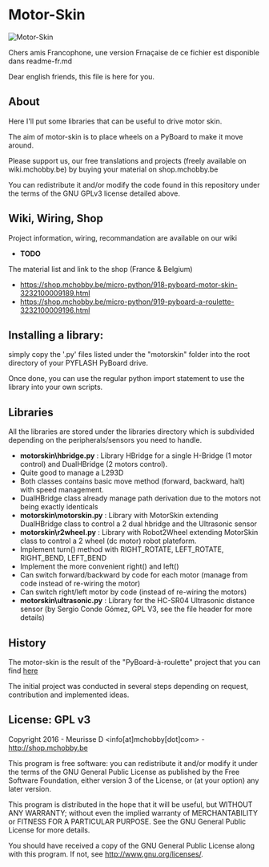 Motor-Skin 
==========
![Motor-Skin](https://github.com/mchobby/pyboard-driver/blob/master/motorskin/images/MOTOR-SKIN-V1.0-04.JPG "Motor-skin")

Chers amis Francophone, une version Frnaçaise de ce fichier est disponible dans readme-fr.md

Dear english friends, this file is here for you.

About
-----
Here I'll put some libraries that can be useful to drive motor skin.

The aim of motor-skin is to place wheels on a PyBoard to make it move around. 

Please support us, our free translations and projects (freely available on wiki.mchobby.be) by buying your material on shop.mchobby.be 

You can redistribute it and/or modify the code found in this repository
under the terms of the GNU GPLv3 license detailed above.

Wiki, Wiring, Shop
------------------
Project information, wiring, recommandation are available on our wiki
* __TODO__

The material list and link to the shop (France & Belgium)
* https://shop.mchobby.be/micro-python/918-pyboard-motor-skin-3232100009189.html
* https://shop.mchobby.be/micro-python/919-pyboard-a-roulette-3232100009196.html

Installing a library:
---------------------
simply copy the '.py' files listed under the "motorskin" folder into the root directory of your PYFLASH PyBoard drive.

Once done, you can use the regular python import statement to use the library into your own scripts.

Libraries
----------
All the libraries are stored under the libraries directory which is subdivided depending on the peripherals/sensors you need to handle.

* __motorskin\hbridge.py__ : Library HBridge for a single H-Bridge (1 motor control) and DualHBridge (2 motors control).
 * Quite good to manage a L293D
 * Both classes contains basic move method (forward, backward, halt) with speed management.
 * DualHBridge class already manage path derivation due to the motors not being exactly identicals 
* __motorskin\motorskin.py__ : Library with MotorSkin extending DualHBridge class to control a 2 dual hbridge and the Ultrasonic sensor 
* __motorskin\r2wheel.py__ : Library with Robot2Wheel extending MotorSkin class to control a 2 wheel (dc motor) robot plateform.
 * Implement turn() method with RIGHT_ROTATE, LEFT_ROTATE, RIGHT_BEND, LEFT_BEND
 * Implement the more convenient right() and left()
 * Can switch forward/backward by code for each motor (manage from code instead of re-wiring the motor)
 * Can switch right/left motor by code (instead of re-wiring the motors)
* __motorskin\ultrasonic.py__ : Library for the HC-SR04 Ultrasonic distance sensor (by Sergio Conde Gómez, GPL V3, see the file header for more details)

History
-------
The motor-skin is the result of the "PyBoard-à-roulette" project that you can find [here](https://wiki.mchobby.be/index.php?title=MicroPython-Accueil#PyBoard_.C3.A0_roulette)

The initial project was conducted in several steps depending on request, contribution and implemented ideas.

License: GPL v3
---------------
Copyright 2016 - Meurisse D <info[at]mchobby[dot]com> - http://shop.mchobby.be

This program is free software: you can redistribute it and/or modify
it under the terms of the GNU General Public License as published by
the Free Software Foundation, either version 3 of the License, or
(at your option) any later version.

This program is distributed in the hope that it will be useful,
but WITHOUT ANY WARRANTY; without even the implied warranty of
MERCHANTABILITY or FITNESS FOR A PARTICULAR PURPOSE.  See the
GNU General Public License for more details.

You should have received a copy of the GNU General Public License
along with this program.  If not, see <http://www.gnu.org/licenses/>.

